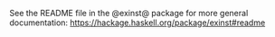 See the README file in the @exinst@ package for more general documentation:
https://hackage.haskell.org/package/exinst#readme
